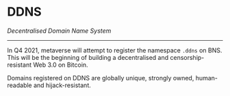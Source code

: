 # DDNS

*Decentralised Domain Name System*

---

In Q4 2021, metaverse will attempt to register the namespace `.ddns` on BNS. This will be the beginning of building a decentralised and censorship-resistant Web 3.0 on Bitcoin. 

Domains registered on DDNS are globally unique, strongly owned, human-readable and hijack-resistant.
